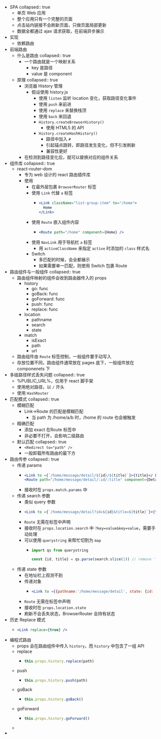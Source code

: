- SPA
  collapsed:: true
	- 单页 Web 应用
	- 整个应用只有一个完整的页面
	- 点击站内链接不会刷新页面，只做页面局部更新
	- 数据全都通过 ajax 请求获取，在前端异步展示
- 实现
	- 依赖路由
- 前端路由
	- 什么是路由
	  collapsed:: true
		- 一个路由就是一个映射关系
			- key 是路径
			- value 是 component
	- 原理
	  collapsed:: true
		- 浏览器 History 管理
			- 假设使用 history.js
				- 使用 `listen` 监听 location 变化，获取路径变化事件
				- 使用 `push` 来前进
				- 使用 `replace` 来替换栈顶
				- 使用 `back` 来回退
				- `History.createBrowserHistory()`
					- 使用 HTML5 的 API
				- `History.createHashHistory()`
					- 路径中加入 `#`
					- 引起锚点跳转，即路径发生变化，但不引发刷新
					- 兼容性更好
		- 在检测到路径变化后，就可以替换对应的组件关系
- 组件库
  collapsed:: true
	- react-router-dom
		- 专为 web 设计的 react 路由插件库
		- 使用
			- 在最外层包裹 `BrowserRouter` 标签
			- 使用 `Link` 代替 `a` 标签
				- ``` jsx
				  <Link className="list-group-item" to="/home">
				    Home
				  </Link>
				  ```
			- 使用 `Route` 嵌入组件内容
				- ``` jsx
				  <Route path="/home" component={Home} />
				  ```
			- 使用 `NavLink` 用于导航栏 `a` 标签
				- 用 `activeClassName` 来指定 `active` 时添加的 `class` 样式名
			- Switch
				- 多匹配的时候，会全都展示
				- 如果需要单一匹配，则使用 Switch 包裹 Route
- 路由组件与一般组件
  collapsed:: true
	- 路由组件映射的组件会收到路由器传入的 props
		- history
			- go: func
			- goBack: func
			- goForward: func
			- push: func
			- replace: func
		- location
			- pathname
			- search
			- state
		- match
			- isExact
			- path
			- url
	- 路由组件由 `Route` 标签控制，一般组件要手动写入
	- 存放位置不同，路由组件通常放在 pages 底下，一般组件放在 componenets 下
- 多级路径样式丢失问题
  collapsed:: true
	- %PUBLIC_URL%，仅用于 react 脚手架
	- 使用绝对路径，以 `/` 开头
	- 使用 `HashRouter`
- 匹配模式
  collapsed:: true
	- 模糊匹配
		- Link->Route 的匹配是模糊匹配
			- 当 path 为 /home/a/b 时，/home 的 route 也会被触发
	- 精确匹配
		- 添加 exact 在Route 标签中
		- 非必要不打开，会影响二级路由
	- 默认匹配
	  collapsed:: true
		- `<Redirect to="path" />`
		- 一般卸载所有路由的最下方
- 路由传参
  collapsed:: true
	- 传递 params
		- ``` jsx
		  <Link to ={`/home/message/detail/${id}/${title}`}>{title}</ Link>
		  <Route path="/home/message/detail/:id/:title" component={Detail} />
		  ```
		- 接收时在 `props.match.params` 中
	- 传递 search 参数
		- 类似 query 参数
		- ``` jsx
		  <Link to ={`/home/message/detail?id=${id}&title=${title}`}>{title}</Link>
		  ```
		- `Route` 无需在标签中声明
		- 接收时在 `props.location.search` 中 `?key=value&key=value`，需要手动处理
		- 可以使用 `querystring` 来帮忙切割为 `map`
			- ``` jsx
			  import qs from querystring
			  
			  const {id, title} = qs.parse(search.slice(1)) // remove '?'
			  ```
	- 传递 state 参数
		- 在地址栏上观测不到
		- 传递对象
			- ``` jsx
			  <Link to ={{pathname:'/home/message/detail', state: {id: id, title: title}}}>{title}</Link>
			  ```
		- `Route` 无需在标签中声明
		- 接收时在 `props.location.state`
		- 刷新不会丢失状态，BrowserRouter 会持有状态
- 历史 Replace 模式
	- ``` jsx
	  <Link replace={true} />
	  ```
- 编程式路由
	- props 会在路由组件中传入 `history`，而 `history` 中包含了一组 API
	- replace
		- ``` js
		  this.props.history.replace(path)
		  ```
	- push
		- ``` js
		  this.props.history.push(path)
		  ```
	- goBack
		- ``` js
		  this.props.history.goBack()
		  ```
	- goForward
		- ``` js
		  this.props.history.goForward()
		  ```
	-
-